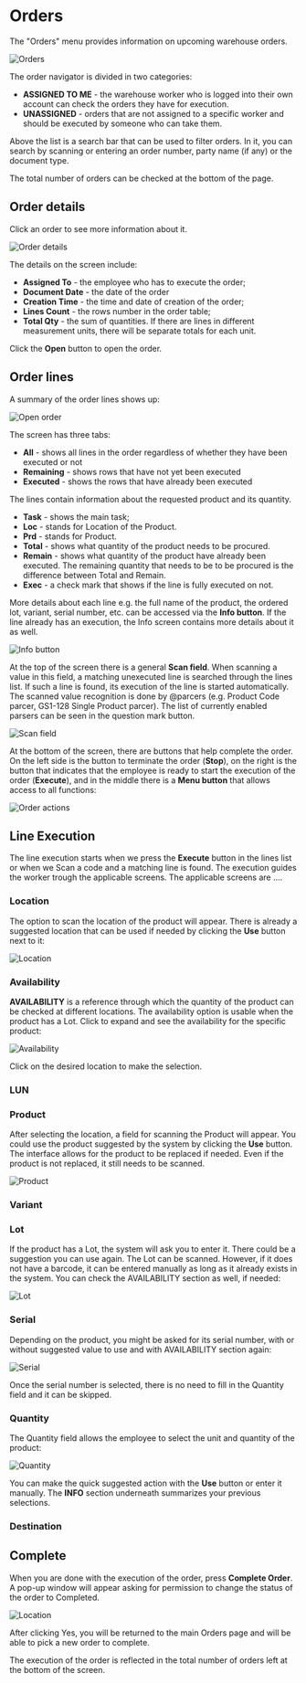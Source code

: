 # Orders

The "Orders" menu provides information on upcoming warehouse orders. 

![Orders](pictures/orders.png)

The order navigator is divided in two categories:

-	<b>ASSIGNED TO ME</b> - the warehouse worker who is logged into their own account can check the orders they have for execution. 
-	<b>UNASSIGNED</b> - orders that are not assigned to a specific worker and should be executed by someone who can take them.

Above the list is a search bar that can be used to filter orders. In it, you can search by scanning or entering an order number, party name (if any) or the document type.

The total number of orders can be checked at the bottom of the page.

## Order details

Click an order to see more information about it.

![Order details](pictures/order-details.png)
 
The details on the screen include:

-	<b>Assigned To</b> - the employee who has to execute the order;
-	<b>Document Date</b> - the date of the order
-	<b>Creation Time</b> - the time and date of creation of the order;
-	<b>Lines Count</b> - the rows number in the order table;
-	<b>Total Qty</b> - the sum of quantities. If there are lines in different measurement units, there will be separate totals for each unit.

Click the <b>Open</b> button to open the order.

## Order lines

A summary of the order lines shows up:

![Open order](pictures/open-order.png)

The screen has three tabs:

-	<b>All</b> - shows all lines in the order regardless of whether they have been executed or not
-	<b>Remaining</b> - shows rows that have not yet been executed
-	<b>Executed</b> - shows the rows that have already been executed

The lines contain information about the requested product and its quantity. 

-	<b>Task</b> - shows the main task;
-	<b>Loc</b> - stands for Location of the Product.
-	<b>Prd</b> - stands for Product. 
-	<b>Total</b> - shows what quantity of the product needs to be procured. 
-	<b>Remain</b> - shows what quantity of the product have already been executed. The remaining quantity that needs to be to be procured is the difference between Total and Remain.
-	<b>Еxec</b> - a check mark that shows if the line is fully executed on not. 

More details about each line e.g. the full name of the product, the ordered lot, variant, serial number, etc. can be accessed via the <b>Info button</b>.
If the line already has an execution, the Info screen contains more details about it as well.

![Info button](pictures/info-button.png)

At the top of the screen there is a general <b>Scan field</b>. When scanning a value in this field, a matching unexecuted line is searched through the lines list. If such a line is found, its execution of the line is started automatically. The scanned value recognition is done by @parcers (e.g. Product Code parcer, GS1-128 Single Product parcer). The list of currently enabled parsers can be seen in the question mark button. 

![Scan field](pictures/scan-field.png)

At the bottom of the screen, there are buttons that help complete the order. On the left side is the button to terminate the order (<b>Stop</b>), on the right is the button that indicates that the employee is ready to start the execution of the order (<b>Execute</b>), and in the middle there is a <b>Menu button</b> that allows access to all functions:

![Order actions](pictures/order-actions.png)

## Line Execution

The line execution starts when we press the <b>Execute</b> button in the lines list or when we Scan a code and a matching line is found.
The execution guides the worker trough the applicable screens. The applicable screens are .... 

### Location

The option to scan the location of the product will appear. There is already a suggested location that can be used if needed by clicking the <b>Use</b> button next to it:
 
![Location](pictures/order-location.png)

### Availability

<b>AVAILABILITY</b> is a reference through which the quantity of the product can be checked at different locations. The availability option is usable when the product has a Lot. Click to expand and see the availability for the specific product:

![Availability](pictures/order-availability.png)

Click on the desired location to make the selection.

### LUN 



### Product 

After selecting the location, a field for scanning the Product will appear. You could use the product suggested by the system by clicking the <b>Use</b> button. The interface allows for the product to be replaced if needed. 
Even if the product is not replaced, it still needs to be scanned. 

![Product](pictures/order-product.png)

### Variant


### Lot

If the product has a Lot, the system will ask you to enter it. There could be a suggestion you can use again. The Lot can be scanned. However, if it does not have a barcode, it can be entered manually as long as it already exists in the system. You can check the AVAILABILITY section as well, if needed:

![Lot](pictures/order-lot.png)

### Serial

Depending on the product, you might be asked for its serial number, with or without suggested value to use and with AVAILABILITY section again:

![Serial](pictures/order-serial.png)

Once the serial number is selected, there is no need to fill in the Quantity field and it can be skipped.

### Quantity

The Quantity field allows the employee to select the unit and quantity of the product:

![Quantity](pictures/order-quantity.png)

You can make the quick suggested action with the <b>Use</b> button or enter it manually. The <b>INFO</b> section underneath summarizes your previous selections.

### Destination

## Complete

When you are done with the execution of the order, press <b>Complete Order</b>. 
A pop-up window will appear asking for permission to change the status of the order to Completed.

![Location](pictures/order-complete.png)

After clicking Yes, you will be returned to the main Orders page and will be able to pick a new order to complete.

The execution of the order is reflected in the total number of orders left at the bottom of the screen.
